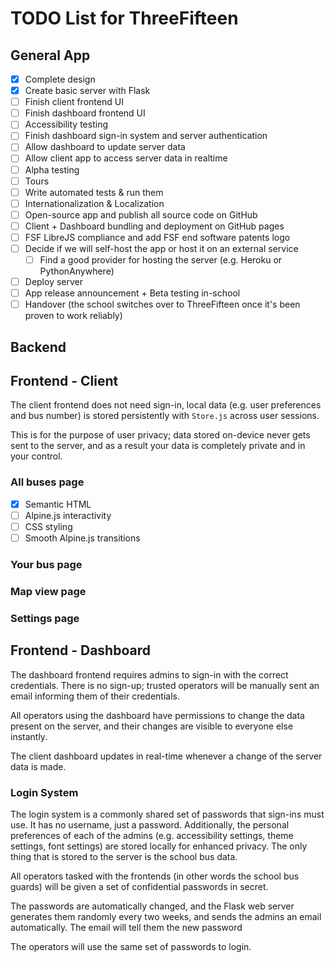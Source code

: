 # TODO List for ThreeFifteen

## General App

- [x] Complete design
- [x] Create basic server with Flask
- [ ] Finish client frontend UI
- [ ] Finish dashboard frontend UI
- [ ] Accessibility testing
- [ ] Finish dashboard sign-in system and server authentication
- [ ] Allow dashboard to update server data
- [ ] Allow client app to access server data in realtime
- [ ] Alpha testing
- [ ] Tours
- [ ] Write automated tests & run them
- [ ] Internationalization & Localization
- [ ] Open-source app and publish all source code on GitHub
- [ ] Client + Dashboard bundling and deployment on GitHub pages
- [ ] FSF LibreJS compliance and add FSF end software patents logo
- [ ] Decide if we will self-host the app or host it on an external service
  - [ ] Find a good provider for hosting the server (e.g. Heroku or PythonAnywhere)
- [ ] Deploy server
- [ ] App release announcement + Beta testing in-school
- [ ] Handover (the school switches over to ThreeFifteen once it's been proven to work reliably)

## Backend

## Frontend - Client

The client frontend does not need sign-in, local data (e.g. user preferences and bus number) is stored persistently with `Store.js` across user sessions.

This is for the purpose of user privacy; data stored on-device never gets sent to the server, and as a result your data is completely private and in
your control.

### All buses page

- [x] Semantic HTML
- [ ] Alpine.js interactivity
- [ ] CSS styling
- [ ] Smooth Alpine.js transitions

### Your bus page

### Map view page

### Settings page

## Frontend - Dashboard

The dashboard frontend requires admins to sign-in with the correct credentials. There is no sign-up; trusted operators will be manually sent an email
informing them of their credentials.

All operators using the dashboard have permissions to change the data present on the server, and their changes are visible to everyone else instantly.

The client dashboard updates in real-time whenever a change of the server data is made.

### Login System

The login system is a commonly shared set of passwords that sign-ins must use. It has no username, just a password. Additionally, the personal
preferences of each of the admins (e.g. accessibility settings, theme settings, font settings) are stored locally for enhanced privacy. The only thing
that is stored to the server is the school bus data.

All operators tasked with the frontends (in other words the school bus guards) will be given a set of confidential passwords in secret.

The passwords are automatically changed, and the Flask web server generates them randomly every two weeks, and sends the admins an email automatically.
The email will tell them the new password

The operators will use the same set of passwords to login.
